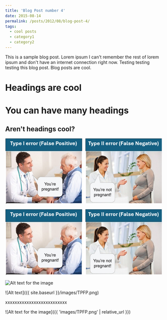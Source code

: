```yaml
---
title: 'Blog Post number 4'
date: 2015-08-14
permalink: /posts/2012/08/blog-post-4/
tags:
  - cool posts
  - category1
  - category2
---
```


This is a sample blog post. Lorem ipsum I can't remember the rest of lorem ipsum and don't have an internet connection right now. Testing testing testing this blog post. Blog posts are cool.

Headings are cool
======

You can have many headings
======

Aren't headings cool?
------


![Alt text for the image](/images/TPFP.png)

![Alt text for the image](./images/TPFP.png)

![Alt text for the image](https://github.com/h-personal/til/images/TPFP.png)

![Alt text]({{ site.baseurl }}/images/TPFP.png)


xxxxxxxxxxxxxxxxxxxxxxxxxx


![Alt text for the image]({{ 'images/TPFP.png' | relative_url }})
